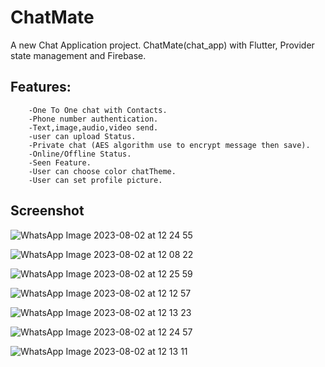 # ChatMate

A new Chat Application project.
ChatMate(chat_app) with Flutter, Provider state management and Firebase.

## Features:

        -One To One chat with Contacts.
        -Phone number authentication.
        -Text,image,audio,video send.
        -user can upload Status.
        -Private chat (AES algorithm use to encrypt message then save).
        -Online/Offline Status.
        -Seen Feature.
        -User can choose color chatTheme.
        -User can set profile picture.
  

## Screenshot

![WhatsApp Image 2023-08-02 at 12 24 55](https://github.com/monapara354/chat_app/assets/104920816/969c25c1-d994-4fb0-8727-cdba7c30cb3c)        

![WhatsApp Image 2023-08-02 at 12 08 22](https://github.com/monapara354/chat_app/assets/104920816/96167228-44d3-4b8b-9712-d75b2ab58cbe)

![WhatsApp Image 2023-08-02 at 12 25 59](https://github.com/monapara354/chat_app/assets/104920816/1963d320-e721-4dfc-99d1-0abe0273d5af)

![WhatsApp Image 2023-08-02 at 12 12 57](https://github.com/monapara354/chat_app/assets/104920816/04767ea2-68b6-409b-b8b7-91b2cbc3ed2a)

![WhatsApp Image 2023-08-02 at 12 13 23](https://github.com/monapara354/chat_app/assets/104920816/3fe0a802-ff7b-43e6-9982-58b457f56e7c)

![WhatsApp Image 2023-08-02 at 12 24 57](https://github.com/monapara354/chat_app/assets/104920816/86a5d775-31e7-4647-892c-2ecc2e635fc9)

![WhatsApp Image 2023-08-02 at 12 13 11](https://github.com/monapara354/chat_app/assets/104920816/916e216c-e116-4451-b03b-fe1e1e35c61e)


